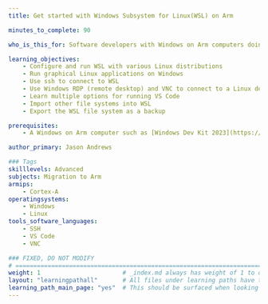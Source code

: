 ```yaml
---
title: Get started with Windows Subsystem for Linux(WSL) on Arm

minutes_to_complete: 90 

who_is_this_for: Software developers with Windows on Arm computers doing Linux or cloud native development.

learning_objectives:
    - Configure and run WSL with various Linux distributions
    - Run graphical Linux applications on Windows
    - Use ssh to connect to WSL
    - Use Windows RDP (remote desktop) and VNC to connect to a Linux desktop
    - Learn multiple options for running VS Code
    - Import other file systems into WSL
    - Export the WSL file system as a backup

prerequisites:
    - A Windows on Arm computer such as [Windows Dev Kit 2023](https://learn.microsoft.com/en-us/windows/arm/dev-kit) or Lenovo Thinkpad X13s running Windows 11. 

author_primary: Jason Andrews

### Tags
skilllevels: Advanced
subjects: Migration to Arm
armips:
    - Cortex-A
operatingsystems:
    - Windows
    - Linux
tools_software_languages:
    - SSH
    - VS Code
    - VNC

### FIXED, DO NOT MODIFY
# ================================================================================
weight: 1                       # _index.md always has weight of 1 to order correctly
layout: "learningpathall"       # All files under learning paths have this same wrapper
learning_path_main_page: "yes"  # This should be surfaced when looking for related content. Only set for _index.md of learning path content.
---
```


